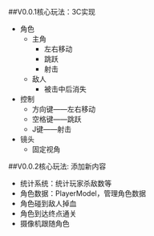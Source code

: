 ##V0.0.1核心玩法：3C实现
* 角色
  * 主角
    * 左右移动
    * 跳跃
    * 射击
  * 敌人
    * 被击中后消失
* 控制
  * 方向键——左右移动
  * 空格键——跳跃
  * J键——射击
* 镜头
  * 固定视角

##V0.0.2核心玩法: 添加新内容
* 统计系统：统计玩家杀敌数等
* 角色数据：PlayerModel，管理角色数据
* 角色碰到敌人掉血
* 角色到达终点通关
* 摄像机跟随角色



